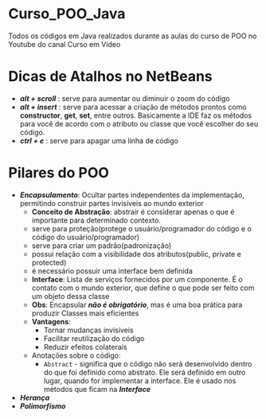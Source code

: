# Curso_POO_Java
Todos os códigos em Java realizados durante as aulas do curso de POO no Youtube do canal Curso em Vídeo

# Dicas de Atalhos no NetBeans
- ***alt + scroll*** : serve para aumentar ou diminuir o zoom do código
- ***alt + insert*** : serve para acessar a criação de métodos prontos como **constructor**, **get**, **set**, entre outros. Basicamente a IDE faz os métodos para você de acordo com o atributo ou classe que você escolher do seu código.
- ***ctrl + e*** : serve para apagar uma linha de código

# Pilares do POO
- ***Encapsulamento***: Ocultar partes independentes da implementação, permitindo construir partes invisíveis ao mundo exterior
    - **Conceito de Abstração**: abstrair é considerar apenas o que é importante para determinado contexto.
    - serve para proteção(protege o usuário/programador do código e o código do usuário/programador)
    - serve para criar um padrão(padronização)
    - possui relação com a visibilidade dos atributos(public, private e protected)
    - é necessário possuir uma interface bem definida
    - **Interface**: Lista de serviços fornecidos por um componente. É o contato com o mundo exterior, que define o que pode ser feito com um objeto dessa classe
    - **Obs**: Encapsular ___não é obrigatório___, mas é uma boa prática para produzir Classes mais eficientes
    - **Vantagens**: 
        - Tornar mudanças invisíveis
        - Facilitar reutilização do código
        - Reduzir efeitos colaterais
    - Anotações sobre o código:
        - ```Abstract``` - significa que o código não será desenvolvido dentro do que foi definido como abstrato. Ele será definido em outro lugar, quando for implementar a interface. Ele é usado nos métodos que ficam na ***Interface***
- ***Herança***
- ***Polimorfismo***